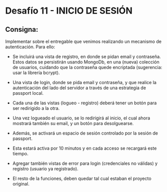 # Desafío 11 - INICIO DE SESIÓN

## Consigna:

Implementar sobre el entregable que venimos realizando un mecanismo de autenticación. 
Para ello:

- Se incluirá una vista de registro, en donde se pidan email y contraseña. Estos datos se persistirán usando MongoDb, en una (nueva) colección de usuarios, cuidando que la contraseña quede encriptada (sugerencia: usar la librería bcrypt).

- Una vista de login, donde se pida email y contraseña, y que realice la autenticación del lado del servidor a través de una estrategia de passport local.

- Cada una de las vistas (logueo - registro) deberá tener un botón para ser redirigido a la otra.
 
- Una vez logueado el usuario, se lo redirigirá al inicio, el cual ahora mostrará también su email, y un botón para desolguearse.

- Además, se activará un espacio de sesión controlado por la sesión de passport. 

- Esta estará activa por 10 minutos y en cada acceso se recargará este tiempo.

- Agregar también vistas de error para login (credenciales no válidas) y registro (usuario ya registrado).

- El resto de la funciones, deben quedar tal cual estaban el proyecto original.

